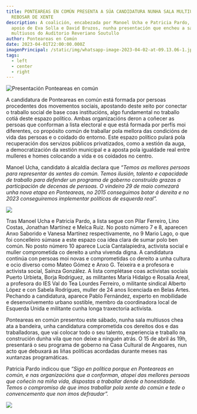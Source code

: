 ```yaml
---
title: PONTEAREAS EN COMÚN PRESENTA A SÚA CANDIDATURA NUNHA SALA MULTIUSOS A
  REBOSAR DE XENTE
description: A coalición, encabezada por Manoel Ucha e Patricia Pardo, contou co
  apoio de Eva Solla e David Bruzos, nunha presentación que encheu a sala
  multiusos do Auditorio Reveriano Soutullo
author: Ponteareas en Común
date: 2023-04-01T22:00:00.000Z
imagenPrincipal: /static/img/whatsapp-image-2023-04-02-at-09.13.06-1.jpeg
tags:
  - left
  - center
  - right
---
```

![Presentación Ponteareas en común ](/static/img/whatsapp-image-2023-04-02-at-09.13.06-1.jpeg)

A candidatura de Ponteareas en común está formada por persoas procedentes dos movementos sociais, apostando deste xeito por conectar o traballo social de base coas institucións, algo fundamental no traballo cotiá deste espazo político. Ambas organizacións deron a coñecer as persoas que conforman a lista electoral e que está formada por perfís moi diferentes, co propósito común de traballar pola mellora das condicións de vida das persoas e o coidado do entorno. Este espazo político pulará pola recuperación dos servizos públicos privatizados, como a xestión da auga,  a democratización da xestión municipal e a aposta pola igualdade real entre mulleres e homes colocando a vida e os coidados no centro. 

Manoel Ucha, candidato á alcaldía declara que *“Temos as mellores persoas para representar ás xentes do común. Temos ilusión, talento e capacidade de traballo para defender un programa de goberno construído grazas a participación de decenas de persoas. O vindeiro 29 de maio comezará unha nova etapa en Ponteareas, no 2015 conseguimos botar á dereita e no 2023 conseguiremos implementar políticas de esquerda real”.*



![](/static/img/whatsapp-image-2023-04-02-at-09.13.05-2.jpeg.webp)



Tras Manoel Ucha e Patricia Pardo, a lista segue con Pilar Ferreiro, Lino Costas, Jonathan Martínez e Melca Ruiz. No posto número 7 e 8, aparecen Anxo Saborido e Vanesa Martínez respectivamente, no 9 Mario Lago, o que foi concelleiro súmase a este espazo coa idea clara de sumar polo ben común. No posto número 10 aparece Lucía Cantalapiedra, activista social e muller comprometida co dereito a unha vivenda digna. A candidatura continúa con persoas moi novas e comprometidas co dereito a unha cultura e ocio diverso como Mateo Gómez e Anxo G. Teixeira e a profesora e activista social, Saínza González. A lista complétase coas activistas sociais Puerto Urbieta, Borja Rodríguez, as militantes María Hidalgo e Rosalía Areal, a profesora do IES Val do Tea Lourdes Ferreiro, o militante sindical Alberto López e con Sabela Rodrígues, muller de 24 anos licenciada en Belas Artes. Pechando a candidatura, aparece Pablo Fernández, experto en mobilidade e desenvolvemento urbano sostible, membro da coordinadora local de Esquerda Unida e militante cunha longa traxectoria activista.

Ponteareas en común presentou este sábado, nunha sala multiusos chea ata a bandeira, unha candidatura comprometida cos dereitos dos e das traballadoras, que vai colocar todo o seu talento, experiencia e traballo na construción dunha vila que non deixe a ninguén atrás. O 15 de abril ás 19h, presentará o seu programa de goberno na Casa Cultural de Angoares, nun acto que debuxará as liñas políticas acordadas durante meses nas xuntanzas programáticas. 

Patricia Pardo indicou que *“Sigo en política porque en Ponteareas en común, e nas organizacións que a conforman, atopei das mellores persoas que coñecín na miña vida, dispostas a traballar dende a honestidade. Temos o compromiso de que imos traballar pola xente do común e tede o convencemento que non imos defraudar”.*

![](/static/img/whatsapp-image-2023-04-02-at-09.13.05-5.jpeg.webp)
